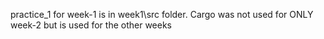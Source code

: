 practice_1 for week-1 is in week1\src folder. 
Cargo was not used for ONLY week-2 but is used for the other weeks
